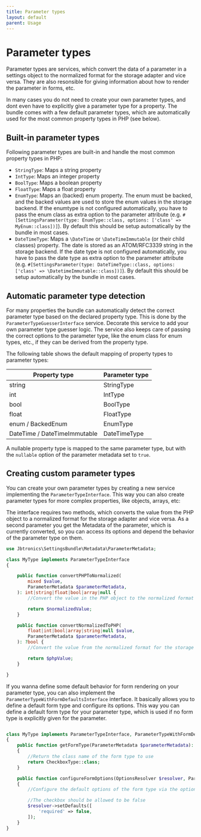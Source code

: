 ```yaml
---
title: Parameter types
layout: default
parent: Usage
---
```


# Parameter types

Parameter types are services, which convert the data of a parameter in a settings object to the normalized format for the storage adapter and vice versa. They are also resonsible for giving information about how to render the parameter in forms, etc.

In many cases you do not need to create your own parameter types, and dont even have to explicitly give a parameter type for a property. The bundle comes with a few default parameter types, which are automatically used for the most common property types in PHP (see below).

## Built-in parameter types

Following parameter types are built-in and handle the most common property types in PHP:

* `StringType`: Maps a string property
* `IntType`: Maps an integer property
* `BoolType`: Maps a boolean property
* `FloatType`: Maps a float property
* `EnumType`: Maps an (backed) enum property. The enum must be backed, and the backed values are used to store the enum values in the storage backend. If the enumtype is not configured automatically, you have to pass the enum class as extra option to the parameter attribute (e.g. `#[SettingsParameter(type: EnumType::class, options: ['class' => MyEnum::class])]`). By default this should be setup automatically by the bundle in most cases.
* `DateTimeType`: Maps a `\DateTime` or `\DateTimeImmutable` (or their child classes) property. The date is stored as an ATOM/RFC3339 string in the storage backend. If the date type is not configured automatically, you have to pass the date type as extra option to the parameter attribute (e.g. `#[SettingsParameter(type: DateTimeType::class, options: ['class' => \DatetimeImmutable::class])]`). By default this should be setup automatically by the bundle in most cases.

## Automatic parameter type detection

For many properties the bundle can automatically detect the correct parameter type based on the declared property type. This is done by the `ParameterTypeGuesserInterface` service. Decorate this service to add your own parameter type guesser logic.
The service also keeps care of passing the correct options to the parameter type, like the enum class for enum types, etc., if they can be derived from the property type.

The following table shows the default mapping of property types to parameter types:

| Property type | Parameter type |
|---------------|----------------|
| string        | StringType     |
| int           | IntType        |
| bool          | BoolType       |
| float         | FloatType      |
| enum / BackedEnum          | EnumType       |
| DateTime / DateTimeImmutable | DateTimeType   |

A nullable property type is mapped to the same parameter type, but with the `nullable` option of the parameter metadata set to `true`.

## Creating custom parameter types

You can create your own parameter types by creating a new service implementing the `ParameterTypeInterface`. This way you can also create parameter types for more complex properties, like objects, arrays, etc: 

The interface requires two methods, which converts the value from the PHP object to a normalized format for the storage adapter and vice versa. As a second parameter you get the Metadata of the parameter, which is currently converted, so you can access its options and depend the behavior of the parameter type on them.

```php
use Jbtronics\SettingsBundle\Metadata\ParameterMetadata;

class MyType implements ParameterTypeInterface
{

    public function convertPHPToNormalized(
        mixed $value,
        ParameterMetadata $parameterMetadata,
    ): int|string|float|bool|array|null {
        //Convert the value in the PHP object to the normalized format for the storage adapter

        return $normalizedValue;
    }

    public function convertNormalizedToPHP(
        float|int|bool|array|string|null $value,
        ParameterMetadata $parameterMetadata,
    ): ?bool {
        //Convert the value from the normalized format for the storage adapter to the PHP object

        return $phpValue;
    }

}
```

If you wanna define some default behavior for form rendering on your parameter type, you can also implement the `ParameterTypeWithFormDefaultsInterface` interface. It basically allows you to define a default form type and configure its options. This way you can define a default form type for your parameter type, which is used if no form type is explicitly given for the parameter.

```php

class MyType implements ParameterTypeInterface, ParameterTypeWithFormDefaultsInterface
{
    public function getFormType(ParameterMetadata $parameterMetadata): string
    {
        //Return the class name of the form type to use
        return CheckboxType::class;
    }

    public function configureFormOptions(OptionsResolver $resolver, ParameterMetadata $parameterMetadata): void
    {
        //Configure the default options of the form type via the options resolver

        //The checkbox should be allowed to be false
        $resolver->setDefaults([
            'required' => false,
        ]);
    }
}